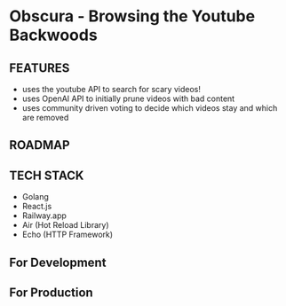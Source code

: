# Obscura - Browsing the Youtube Backwoods 

## FEATURES
- uses the youtube API to search for scary videos!
- uses OpenAI API to initially prune videos with bad content
- uses community driven voting to decide which videos stay and which are removed

## ROADMAP 

## TECH STACK 
- Golang
- React.js
- Railway.app
- Air (Hot Reload Library)
- Echo (HTTP Framework)

## For Development


## For Production